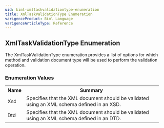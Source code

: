 ```yaml
---
uid: biml-xmltaskvalidationtype-enumeration
title: XmlTaskValidationType Enumeration
varigenceProduct: Biml Language
varigenceArticleType: Reference
---
```


## XmlTaskValidationType Enumeration<div class="LanguageSummary"><div class ="SummaryItem">The XmlTaskValidationType enumeration provides a list of options for which method and validation document type will be used to perform the validation operation.</div></div><div class="EnumValueGroup">### Enumeration Values<table id="EnumValue" class="MemberList"><tbody><tr><th class="MemberNameColumnHeader">Name</th><th class="MemberSummaryColumnHeader">Summary</th></tr><tr class="cd0"><td class="MemberName">Xsd</td><td class="MemberSummary"><div class ="SummaryItem">Specifies that the XML document should be validated using an XML schema defined in an XSD.</div> </td></tr><tr class="cd1"><td class="MemberName">Dtd</td><td class="MemberSummary"><div class ="SummaryItem">Specifies that the XML document should be validated using an XML schema defined in an DTD.</div> </td></tr></tbody></table></div>